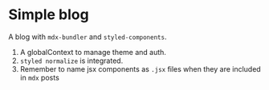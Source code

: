 # Simple blog

A blog with `mdx-bundler` and `styled-components`.

1. A globalContext to manage theme and auth.
2. `styled normalize` is integrated.
3. Remember to name jsx components as `.jsx` files when they are included in `mdx` posts
